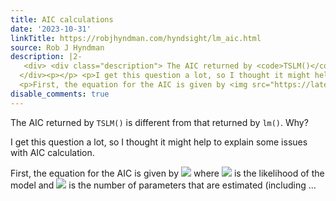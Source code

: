 ```yaml
---
title: AIC calculations
date: '2023-10-31'
linkTitle: https://robjhyndman.com/hyndsight/lm_aic.html
source: Rob J Hyndman
description: |2-
   <div> <div class="description"> The AIC returned by <code>TSLM()</code> is different from that returned by <code>lm()</code>. Why? </div>
  </div><p></p> <p>I get this question a lot, so I thought it might help to explain some issues with AIC calculation.</p>
  <p>First, the equation for the AIC is given by <img src="https://latex.codecogs.com/png.latex?%0A%5Ctext%7BAIC%7D%20=%202k%20-%202%5Clog(L),%0A"> where <img src="https://latex.codecogs.com/png.latex?L"> is the likelihood of the model and <img src="https://latex.codecogs.com/png.latex?k"> is the number of parameters that are estimated (including ...
disable_comments: true
---
```

 <div> <div class="description"> The AIC returned by <code>TSLM()</code> is different from that returned by <code>lm()</code>. Why? </div>
</div><p></p> <p>I get this question a lot, so I thought it might help to explain some issues with AIC calculation.</p>
<p>First, the equation for the AIC is given by <img src="https://latex.codecogs.com/png.latex?%0A%5Ctext%7BAIC%7D%20=%202k%20-%202%5Clog(L),%0A"> where <img src="https://latex.codecogs.com/png.latex?L"> is the likelihood of the model and <img src="https://latex.codecogs.com/png.latex?k"> is the number of parameters that are estimated (including ...
